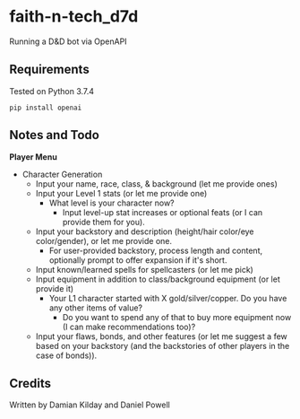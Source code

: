 # faith-n-tech_d7d
Running a D&amp;D bot via OpenAPI 

## Requirements
Tested on Python 3.7.4

`pip install openai`

## Notes and Todo
**Player Menu**
- Character Generation
  - Input your name, race, class, & background (let me provide ones)
  - Input your Level 1 stats (or let me provide one)
    - What level is your character now?
      - Input level-up stat increases or optional feats (or I can provide them for you).
  - Input your backstory and description (height/hair color/eye color/gender), or let me provide one.
    - For user-provided backstory, process length and content, optionally prompt to offer expansion if it's short.
  - Input known/learned spells for spellcasters (or let me pick)
  - Input equipment in addition to class/background equipment (or let provide it)
    - Your L1 character started with X gold/silver/copper. Do you have any other items of value?
      - Do you want to spend any of that to buy more equipment now (I can make recommendations too)?
  - Input your flaws, bonds, and other features (or let me suggest a few based on your backstory (and the backstories of other players in the case of bonds)).

## Credits
Written by Damian Kilday and Daniel Powell

